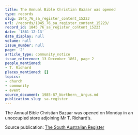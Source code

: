 ```yaml
---
title: The Annual Bible Christian Bazaar was opened
type: records
slug: 1845_76_sa_register_content_15223
url: /records/1845_76_sa_register_content_15223/
record_id: 1845_76_sa_register_content_15223
date: '1861-12-13'
date_display: null
volume: null
issue_number: null
page: '2'
article_type: community_notice
issue_reference: 13 December 1861, page 2
people_mentioned:
- T. Richard
places_mentioned: []
topics:
- church
- community
- event
source_document: 1985-87_Northern__Argus.md
publication_slug: sa-register
---
```


The Annual Bible Christian Bazaar was opened on Monday in an unoccupied store adjoining Mr T. Richard’s.

Source publication: [The South Australian Register](/publications/sa-register/)
